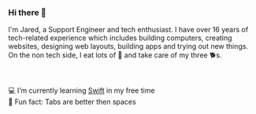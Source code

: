 <h3>Hi there 👋</h3>
I'm Jared, a Support Engineer and tech enthusiast. I have over 16 years of tech-related experience which includes building computers, creating websites, designing web layouts, building apps and trying out new things. On the non tech side, I eat lots of 🍝 and take care of my three 🐕s.
<br><br>

<!-- ![Top Languages](https://github-readme-stats.vercel.app/api/top-langs/?username=HugeIRL&show_icons=true&theme=dracula&locale=en&layout=compact)
<br> -->

<br> 💻 I’m currently learning <a href="https://developer.apple.com/swift/">Swift</a> in my free time
<br> 🤔 Fun fact: Tabs are better then spaces
<br><br>

<!-- ![GitHub Stats](https://github-readme-stats.vercel.app/api/?username=HugeIRL&show_icons=true&count_private=true&theme=dracula&locale=en&layout=compact)
<br> -->
<!-- ![Github stats](https://github-readme-stats.vercel.app/api?username=HugeIRL&theme=onedark&show_icons=true&count_private=true)<br> -->



<!--
**HugeIRL/HugeIRL** is a ✨ _special_ ✨ repository because its `README.md` (this file) appears on your GitHub profile.

Here are some ideas to get you started:

- 🔭 I’m currently working on ...
- 🌱 I’m currently learning ...
- 👯 I’m looking to collaborate on ...
- 🤔 I’m looking for help with ...
- 💬 Ask me about ...
- 📫 How to reach me: ...
- 😄 Pronouns: ...
- ⚡ Fun fact: ...
-->
